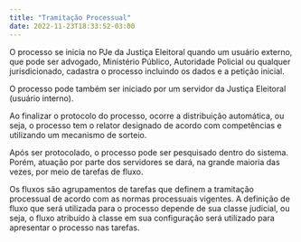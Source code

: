 ```yaml
---
title: "Tramitação Processual"
date: 2022-11-23T18:33:52-03:00
---
```


O processo se inicia no PJe da Justiça Eleitoral quando um usuário externo, que pode ser advogado, Ministério Público, Autoridade Policial ou qualquer jurisdicionado, cadastra o processo incluindo os dados e a petição inicial.

O processo pode também ser iniciado por um servidor da Justiça Eleitoral (usuário interno).

Ao finalizar o protocolo do processo, ocorre a distribuição automática, ou seja, o processo tem o relator designado de acordo com competências e utilizando um mecanismo de sorteio. 

Após ser protocolado, o processo pode ser pesquisado dentro do sistema. Porém, atuação por parte dos servidores se dará, na grande maioria das vezes, por meio de tarefas de fluxo.

Os fluxos são agrupamentos de tarefas que definem a tramitação processual de acordo com as normas processuais vigentes. A definição de fluxo que será utilizada para o processo depende de sua classe judicial, ou seja, o fluxo atribuído à classe em sua configuração será utilizado para apresentar o processo nas tarefas.
